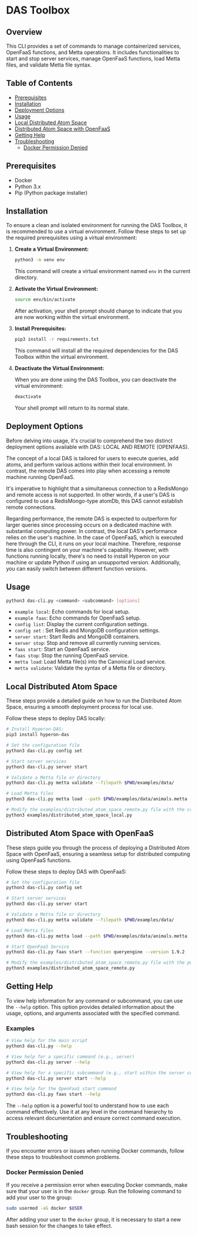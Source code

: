 # DAS Toolbox

## Overview

This CLI provides a set of commands to manage containerized services, OpenFaaS functions, and Metta operations. It includes functionalities to start and stop server services, manage OpenFaaS functions, load Metta files, and validate Metta file syntax.

## Table of Contents

- [Prerequisites](#prerequisites)
- [Installation](#installation)
- [Deployment Options](#deployment-options)
- [Usage](#usage)
- [Local Distributed Atom Space](#local-distributed-atom-space)
- [Distributed Atom Space with OpenFaaS](#distributed-atom-space-with-openfaas)
- [Getting Help](#getting-help)
- [Troubleshooting](#troubleshooting)
  - [Docker Permission Denied](#docker-permission-denied)

## Prerequisites

- Docker
- Python 3.x
- Pip (Python package installer)

## Installation

To ensure a clean and isolated environment for running the DAS Toolbox, it is recommended to use a virtual environment. Follow these steps to set up the required prerequisites using a virtual environment:

1. **Create a Virtual Environment:**

   ```bash
   python3 -m venv env
   ```

   This command will create a virtual environment named `env` in the current directory.

2. **Activate the Virtual Environment:**

   ```bash
   source env/bin/activate
   ```

   After activation, your shell prompt should change to indicate that you are now working within the virtual environment.

3. **Install Prerequisites:**

   ```bash
   pip3 install -r requirements.txt
   ```

   This command will install all the required dependencies for the DAS Toolbox within the virtual environment.

4. **Deactivate the Virtual Environment:**

   When you are done using the DAS Toolbox, you can deactivate the virtual environment:

   ```bash
   deactivate
   ```

   Your shell prompt will return to its normal state.

## Deployment Options

Before delving into usage, it's crucial to comprehend the two distinct deployment options available with DAS: LOCAL AND REMOTE (OPENFAAS).

The concept of a local DAS is tailored for users to execute queries, add atoms, and perform various actions within their local environment. In contrast, the remote DAS comes into play when accessing a remote machine running OpenFaaS.

It's imperative to highlight that a simultaneous connection to a RedisMongo and remote access is not supported. In other words, if a user's DAS is configured to use a RedisMongo-type atomDb, this DAS cannot establish remote connections.

Regarding performance, the remote DAS is expected to outperform for larger queries since processing occurs on a dedicated machine with substantial computing power. In contrast, the local DAS's performance relies on the user's machine. In the case of OpenFaaS, which is executed here through the CLI, it runs on your local machine. Therefore, response time is also contingent on your machine's capability. However, with functions running locally, there's no need to install Hyperon on your machine or update Python if using an unsupported version. Additionally, you can easily switch between different function versions.

## Usage

```bash
python3 das-cli.py <command> <subcommand> [options]
```

- `example local`: Echo commands for local setup.
- `example faas`: Echo commands for OpenFaaS setup.
- `config list`: Display the current configuration settings.
- `config set` : Set Redis and MongoDB configuration settings.
- `server start`: Start Redis and MongoDB containers.
- `server stop`: Stop and remove all currently running services.
- `faas start`: Start an OpenFaaS service.
- `faas stop`: Stop the running OpenFaaS service.
- `metta load`: Load Metta file(s) into the Canonical Load service.
- `metta validate`: Validate the syntax of a Metta file or directory.

## Local Distributed Atom Space

These steps provide a detailed guide on how to run the Distributed Atom Space, ensuring a smooth deployment process for local use.

Follow these steps to deploy DAS locally:

```bash
# Install Hyperon-DAS:
pip3 install hyperon-das

# Set the configuration file
python3 das-cli.py config set

# Start server services
python3 das-cli.py server start

# Validate a Metta file or directory
python3 das-cli.py metta validate --filepath $PWD/examples/data/

# Load Metta files
python3 das-cli.py metta load --path $PWD/examples/data/animals.metta

# Modify the examples/distributed_atom_space_remote.py file with the credentials added through the configuration command (MongoDB port, username, password, etc.).
python3 examples/distributed_atom_space_local.py
```

## Distributed Atom Space with OpenFaaS

These steps guide you through the process of deploying a Distributed Atom Space with OpenFaaS, ensuring a seamless setup for distributed computing using OpenFaaS functions.

Follow these steps to deploy DAS with OpenFaaS:

```bash
# Set the configuration file
python3 das-cli.py config set

# Start server services
python3 das-cli.py server start

# Validate a Metta file or directory
python3 das-cli.py metta validate --filepath $PWD/examples/data/

# Load Metta files
python3 das-cli.py metta load --path $PWD/examples/data/animals.metta

# Start OpenFaaS Service
python3 das-cli.py faas start --function queryengine --version 1.9.2

# Modify the examples/distributed_atom_space_remote.py file with the port openFaaS is running (default 8080).
python3 examples/distributed_atom_space_remote.py
```

## Getting Help

To view help information for any command or subcommand, you can use the `--help` option. This option provides detailed information about the usage, options, and arguments associated with the specified command.

### Examples

```bash
# View help for the main script
python3 das-cli.py --help

# View help for a specific command (e.g., server)
python3 das-cli.py server --help

# View help for a specific subcommand (e.g., start within the server command)
python3 das-cli.py server start --help

# View help for the OpenFaaS start command
python3 das-cli.py faas start --help
```

The `--help` option is a powerful tool to understand how to use each command effectively. Use it at any level in the command hierarchy to access relevant documentation and ensure correct command execution.

## Troubleshooting

If you encounter errors or issues when running Docker commands, follow these steps to troubleshoot common problems.

### Docker Permission Denied

If you receive a permission error when executing Docker commands, make sure that your user is in the `docker` group. Run the following command to add your user to the group:

```bash
sudo usermod -aG docker $USER
```

After adding your user to the `docker` group, it is necessary to start a new bash session for the changes to take effect.
